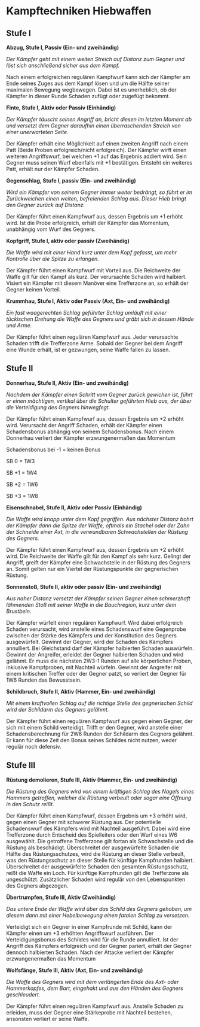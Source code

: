 # Kampftechniken Hiebwaffen
## Stufe I
 
 
 
**Abzug, Stufe I, Passiv (Ein- und zweihändig)**

_Der Kämpfer geht mit einem weiten Streich auf Distanz zum Gegner und löst sich anschließend sicher aus dem Kampf._
 
Nach einem erfolgreichen regulären Kampfwurf kann sich der Kämpfer am Ende seines Zuges aus dem Kampf lösen und um die Hälfte seiner maximalen Bewegung wegbewegen. Dabei ist es unerheblich, ob der Kämpfer in dieser Runde Schaden zufügt oder zugefügt bekommt.
 
 
**Finte, Stufe I, Aktiv oder Passiv (Einhändig)**
 
_Der Kämpfer täuscht seinen Angriff an, bricht diesen im letzten Moment ab und versetzt dem Gegner daraufhin einen überraschenden Streich von einer unerwarteten Seite._
 
Der Kämpfer erhält eine Möglichkeit auf einen zweiten Angriff nach einem Patt (Beide Proben erfolgreich/nicht erfolgreich). Der Kämpfer wirft einen weiteren Angriffswurf, bei welchen +1 auf das Ergebnis addiert wird. Sein Gegner muss seinen Wurf ebenfalls mit +1 bestätigen. Entsteht ein weiteres Patt, erhält nur der Kämpfer Schaden.
 
 
**Gegenschlag, Stufe I, passiv (Ein- und zweihändig)**
 
_Wird ein Kämpfer von seinem Gegner immer weiter bedrängt, so führt er im Zurückweichen einen weiten, befreienden Schlag aus. Dieser Hieb bringt den Gegner zurück auf Distanz._
 
Der Kämpfer führt einen Kampfwurf aus, dessen Ergebnis um +1 erhöht wird. Ist die Probe erfolgreich, erhält der Kämpfer das Momentum, unabhängig vom Wurf des Gegners.
 
 
**Kopfgriff, Stufe I, aktiv oder passiv (Zweihändig)**
 
_Die Waffe wird mit einer Hand kurz unter dem Kopf gefasst, um mehr Kontrolle über die Spitze zu erlangen._
 
Der Kämpfer führt einen Kampfwurf mit Vorteil aus. Die Reichweite der Waffe gilt für den Kampf als kurz. Der verursachte Schaden wird halbiert. Visiert ein Kämpfer mit diesem Manöver eine Trefferzone an, so erhält der Gegner keinen Vorteil.
 
 
**Krummhau, Stufe I, Aktiv oder Passiv (Axt, Ein- und zweihändig)**
 
_Ein fast waagerechten Schlag geführter Schlag umläuft mit einer tückischen Drehung die Waffe des Gegners und gräbt sich in dessen Hände und Arme._
 
Der Kämpfer führt einen regulären Kampfwurf aus. Jeder verursachte Schaden trifft die Trefferzone Arme. Sobald der Gegner bei dem Angriff eine Wunde erhält, ist er gezwungen, seine Waffe fallen zu lassen.
 
 
## Stufe II
 
 
**Donnerhau, Stufe II, Aktiv (Ein- und zweihändig)**
 
_Nachdem der Kämpfer einen Schritt vom Gegner zurück gewichen ist, führt er einen mächtigen, vertikal über die Schulter geführten Hieb aus, der über die Verteidigung des Gegners hinwegfegt._
 
Der Kämpfer führt einen Kampfwurf aus, dessen Ergebnis um +2 erhöht wird. Verursacht der Angriff Schaden, erhält der Kämpfer einen Schadensbonus abhängig von seinem Schadensbonus. Nach einem Donnerhau verliert der Kämpfer erzwungenermaßen das Momentum
 
Schadensbonus bei -1 = keinen Bonus
 
SB 0 = 1W3
 
SB +1 = 1W4
 
SB +2 = 1W6
 
SB +3 = 1W8
 
 
**Eisenschnabel, Stufe II, Aktiv oder Passiv (Einhändig)**
 
_Die Waffe wird knapp unter dem Kopf gegriffen. Aus nächster Distanz bohrt der Kämpfer dann die Spitze der Waffe, oftmals ein Stachel oder der Zahn der Schneide einer Axt, in die verwundbaren Schwachstellen der Rüstung des Gegners._
 
Der Kämpfer führt einen Kampfwurf aus, dessen Ergebnis um +2 erhöht wird. Die Reichweite der Waffe gilt für den Kampf als sehr kurz. Gelingt der Angriff, greift der Kämpfer eine Schwachstelle in der Rüstung des Gegners an. Somit gelten nur ein Viertel der Rüstungspunkte der gegnerischen Rüstung.
 
 
**Sonnenstoß, Stufe II, aktiv oder passiv (Ein- und zweihändig)**
 
_Aus naher Distanz versetzt der Kämpfer seinen Gegner einen schmerzhaft lähmenden Stoß mit seiner Waffe in die Bauchregion, kurz unter dem Brustbein._
 
Der Kämpfer würfelt einen regulären Kampfwurf. Wird dabei erfolgreich Schaden verursacht, wird anstelle eines Schadenswurf eine Gegenprobe zwischen der Stärke des Kämpfers und der Konstitution des Gegners ausgewürfelt. Gewinnt der Gegner, wird der Schaden des Kämpfers annulliert. Bei Gleichstand darf der Kämpfer halbierten Schaden auswürfeln. Gewinnt der Angreifer, erleidet der Gegner halbierten Schaden und wird gelähmt. Er muss die nächsten 2W3-1 Runden auf alle körperlichen Proben, inklusive Kampfproben, mit Nachteil würfeln. Gewinnt der Angreifer mit einem kritischen Treffer oder der Gegner patzt, so verliert der Gegner für 1W6 Runden das Bewusstsein.
 
 
**Schildbruch, Stufe II, Aktiv (Hammer, Ein- und zweihändig)**
 
_Mit einem kraftvollen Schlag auf die richtige Stelle des gegnerischen Schild wird der Schildarm des Gegners gelähmt._
 
Der Kämpfer führt einen regulären Kampfwurf aus gegen einen Gegner, der sich mit einem Schild verteidigt. Trifft er den Gegner, wird anstelle einer Schadensberechnung für 2W6 Runden der Schildarm des Gegners gelähmt. Er kann für diese Zeit den Bonus seines Schildes nicht nutzen, weder regulär noch defensiv.
 
 
## Stufe III
 
**Rüstung demolieren, Stufe III, Aktiv (Hammer, Ein- und zweihändig)**
 
_Die Rüstung des Gegners wird von einem kräftigen Schlag des Nagels eines Hammers getroffen, welcher die Rüstung verbeult oder sogar eine Öffnung in den Schutz reißt._
 
Der Kämpfer führt einen Kampfwurf, dessen Ergebnis um +3 erhöht wird, gegen einen Gegner mit schwerer Rüstung aus. Der potentielle Schadenswurf des Kämpfers wird mit Nachteil ausgeführt. Dabei wird eine Trefferzone durch Entscheid des Spielleiters oder den Wurf eines W6 ausgewählt. Die getroffene Trefferzone gilt fortan als Schwachstelle und die Rüstung als beschädigt. Überschreitet der ausgewürfelte Schaden die Hälfte des Rüstungsschutzes, wird die Rüstung an dieser Stelle verbeult, was den Rüstungsschutz an dieser Stelle für künftige Kampfrunden halbiert. Überschreitet der ausgewürfelte Schaden den gesamten Rüstungsschutz, reißt die Waffe ein Loch. Für künftige Kampfrunden gilt die Trefferzone als ungeschützt. Zusätzlicher Schaden wird regulär von den Lebenspunkten des Gegners abgezogen.
 
 
**Übertrumpfen, Stufe III, Aktiv (Zweihändig)**
 
_Das untere Ende der Waffe wird über das Schild des Gegners gehoben, um diesem dann mit einer Hebelbewegung einen fatalen Schlag zu versetzen._
 
Verteidigt sich ein Gegner in einer Kampfrunde mit Schild, kann der Kämpfer einen um +3 erhöhten Angriffswurf ausführen. Der Verteidigungsbonus des Schildes wird für die Runde annulliert. Ist der Angriff des Kämpfers erfolgreich und der Gegner pariert, erhält der Gegner dennoch halbierten Schaden. Nach der Attacke verliert der Kämpfer erzwungenermaßen das Momentum
 
 
**Wolfsfänge, Stufe III, Aktiv (Axt, Ein- und zweihändig)**
 
_Die Waffe des Gegners wird mit dem verlängerten Ende des Axt- oder Hammerkopfes, dem Bart, eingehakt und aus den Händen des Gegners geschleudert._
 
Der Kämpfer führt einen regulären Kampfwurf aus. Anstelle Schaden zu erleiden, muss der Gegner eine Stärkeprobe mit Nachteil bestehen, ansonsten verliert er seine Waffe.
